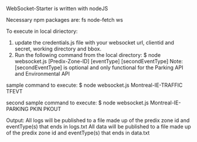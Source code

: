 WebSocket-Starter is written with nodeJS

Necessary npm packages are:
fs
node-fetch
ws

To execute in local diriectory:
1. update the credentials.js file with your websocket url, clientid and secret, working directory and bbox. 
2. Run the following command from the local directory:
    $ node websocket.js [Predix-Zone-ID] [eventType] [secondEventType]
    Note: [secondEventType] is optional and only functional for the Parking API and Environmental API

sample command to execute:
$ node websocket.js Montreal-IE-TRAFFIC TFEVT 

second sample command to execute:
$ node websocket.js Montreal-IE-PARKING PKIN PKOUT


Output:
All logs will be published to a file made up of the predix zone id and eventType(s) that ends in logs.txt
All data will be published to a file made up of the predix zone id and eventType(s) that ends in data.txt